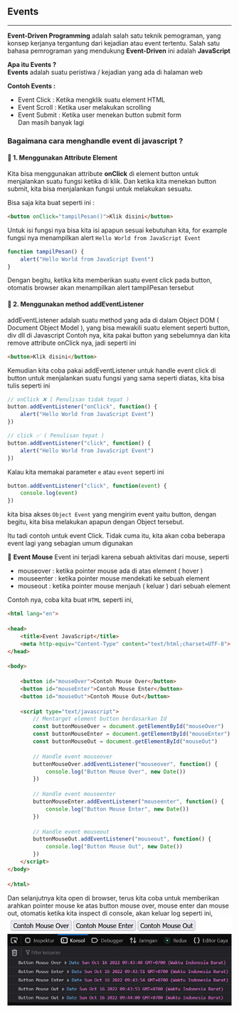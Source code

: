 ## Events
---
**Event-Driven Programming** adalah salah satu teknik pemograman, yang konsep kerjanya tergantung dari kejadian atau event tertentu. Salah satu bahasa pemrograman yang mendukung **Event-Driven** ini adalah **JavaScript**

**Apa itu Events ?**<br />
**Events** adalah suatu peristiwa / kejadian yang ada di halaman web <br />

**Contoh Events :**<br />
- Event Click : Ketika mengklik suatu element HTML
- Event Scroll : Ketika user melakukan scrolling
- Event Submit : Ketika user menekan button submit form<br />
Dan masih banyak lagi

### Bagaimana cara menghandle event di javascript ?
#### :crown: 1. Menggunakan Attribute Element
Kita bisa menggunakan attribute **onClick** di element button untuk menjalankan suatu fungsi ketika di klik.
Dan ketika kita menekan button submit, kita bisa menjalankan fungsi untuk melakukan sesuatu.

Bisa saja kita buat seperti ini :
```html
<button onClick="tampilPesan()">Klik disini</button>
```
Untuk isi fungsi nya bisa kita isi apapun sesuai kebutuhan kita, for example fungsi nya menampilkan alert `Hello World from JavaScript Event`
```js
function tampilPesan() {
    alert("Hello World from JavaScript Event")
}
```
Dengan begitu, ketika kita memberikan suatu event click pada button, otomatis browser akan menampilkan alert tampilPesan tersebut

#### :crown: 2. Menggunakan method addEventListener
addEventListener adalah suatu method yang ada di dalam Object DOM ( Document Object Model ), yang bisa mewakili suatu element seperti button, div dll di Javascript
Contoh nya, kita pakai button yang sebelumnya dan kita remove attribute onClick nya, jadi seperti ini
```html
<button>Klik disini</button>
```
Kemudian kita coba pakai addEventListener untuk handle event click di button untuk menjalankan suatu fungsi yang sama seperti diatas, kita bisa tulis seperti ini
```js
// onClick ❌ ( Penulisan tidak tepat )
button.addEventListener("onClick", function() {
    alert("Hello World from JavaScript Event")
})
```
```js
// click ✅ ( Penulisan tepat )
button.addEventListener("click", function() {
    alert("Hello World from JavaScript Event")
})
```
Kalau kita memakai parameter `e` atau `event` seperti ini
```js
button.addEventListener("click", function(event) {
    console.log(event)
})
```
kita bisa akses `Object Event` yang mengirim event yaitu button, dengan begitu, kita bisa melakukan apapun dengan Object tersebut.

Itu tadi contoh untuk event Click. Tidak cuma itu, kita akan coba beberapa event lagi yang sebagian umum digunakan

👑 **Event Mouse**
Event ini terjadi karena sebuah aktivitas dari mouse, seperti<br /> 
- mouseover : ketika pointer mouse ada di atas element ( hover )
- mouseenter : ketika pointer mouse mendekati ke sebuah element
- mouseout : ketika pointer mouse menjauh ( keluar ) dari sebuah element

Contoh nya, coba kita buat `HTML` seperti ini,
```html
<html lang="en">

<head>
    <title>Event JavaScript</title>
    <meta http-equiv="Content-Type" content="text/html;charset=UTF-8">
</head>

<body>

    <button id="mouseOver">Contoh Mouse Over</button>
    <button id="mouseEnter">Contoh Mouse Enter</button>
    <button id="mouseOut">Contoh Mouse Out</button>

    <script type="text/javascript">
        // Mentarget element button berdasarkan Id
        const buttonMouseOver = document.getElementById("mouseOver")
        const buttonMouseEnter = document.getElementById("mouseEnter")
        const buttonMouseOut = document.getElementById("mouseOut")

        // Handle event mouseover
        buttonMouseOver.addEventListener("mouseover", function() {
            console.log("Button Mouse Over", new Date())
        })

        // Handle event mouseenter
        buttonMouseEnter.addEventListener("mouseenter", function() {
            console.log("Button Mouse Enter", new Date())
        })

        // Handle event mouseout
        buttonMouseOut.addEventListener("mouseout", function() {
            console.log("Button Mouse Out", new Date())
        })
    </script>
</body>

</html>
```
Dan selanjutnya kita open di browser, terus kita coba untuk memberikan arahkan pointer mouse ke atas button mouse over, mouse enter dan mouse out, otomatis ketika kita inspect di console, akan keluar log seperti ini,
<img src="./assets/eventsJavascript.png" alt="events" />